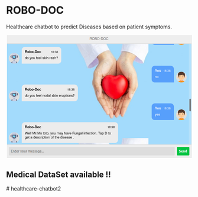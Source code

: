 # ROBO-DOC
Healthcare chatbot to predict Diseases based on patient symptoms.
<br>
<p align="center">
  <img src="screens\prediction.png" width="500" >
</p>

Medical DataSet available !!
---- 
#   h e a l t h c a r e - c h a t b o t 2 
 
 